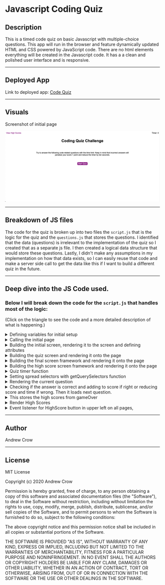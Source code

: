 # Javascript Coding Quiz

## Description

This is a timed code quiz on basic Javascript with multiple-choice questions. This app will run in the browser and feature dynamically updated HTML and CSS powered by  JavaScript code. There are no html elements everything will be created in the Javascript code. It has a a clean and polished user interface and is responsive.

-------------

## Deployed App

Link to deployed app: [Code Quiz](https://crowandrew.github.io/code_quiz/)

-------------

## Visuals
 
 Screenshot of initial page

![Code Quiz Screen Shot](./code-quiz-screenshot.png)

-------------

## Breakdown of JS files

The code for the quiz is broken up into two files the `script.js` that is the logic for the quiz and the `questions.js` that stores the questions. I identified that the data (questions) is irrelevant to the implementation of the quiz so I created that as a separate js file. I then created a logical data structure that would store these questions. Lastly, I didn't make any assumptions in my implementation on how that data exists, so I can easily reuse that code and make a server side call to get the data like this if I want to build a different quiz in the future.

-------------

## Deep dive into the JS Code used.

### Below I will break down the code for the `script.js` that handles most of the logic:

(Click on the triangle to see the code and a more detailed description of what is happening.)

<details>
<summary>Defining variables for initial setup</summary>
<p>In this section we are defining the global variables that we will later use in the build functions and sub functions.</p>

```javascript
const leftAside = document.createElement("aside");
const main = document.createElement("main");
const rightAside = document.createElement("aside");
const numberQuestions = quizQuestions.length;
let allHighScores = [];
let timerCount = 0;
let currentQuestion = 0;
let score = 0;
```
</details>

<details>
<summary>Calling the initial page</summary>
<p>This is simply just calling the init() function.</p>

```javascript
init()
```
</details>

<details>
<summary>Building the initial screen, rendering it to the screen and defining attributes</summary>
<p>This is setting the attributes for everything on the main page. Creating some html tags and entering the text for those tags. Then we are appending those to the document body so this displays on the window. We are resetting the score to zero as well. Lastly, we have an event listener waiting for a click that will clear all the html in the main section, set the timer to 60 seconds, then calling the startTimer() function and buildQuiz() function.</p>

```javascript
function init() {
  document.body.setAttribute("class", "container");
  leftAside.setAttribute("id", "highscore");
  leftAside.innerHTML = "View High Scores"
  rightAside.innerHTML = "Timer: <span></span>";
  rightAside.children[0].setAttribute("id", "timer");
  main.innerHTML = "<div><h1>Coding Quiz Challenge</h1></div><div><p>Try to answer the following code-related questions with the time limit. Keep in mind that incorrect answers will penalize your score 1 point and reduce the timer by ten seconds.</p></div><div><button>Start Quiz</button></div>";
  main.setAttribute("class", "");
  main.children[2].children[0].setAttribute("id", "startBtn")
  document.body.appendChild(leftAside);
  document.body.appendChild(main);
  document.body.appendChild(rightAside);
  document.getElementById('timer').textContent = timerCount;
  score = 0;
  document.getElementById("startBtn").addEventListener("click", function () {
    main.innerHTML = "";
    timerCount = 60;
    startTimer();
    buildQuiz();
  });
}
```
</details>

<details>
<summary>Building the quiz screen and rendering it onto the page</summary>
<p>This is building the framework for the quiz first by setting the inner HTML with a div with a header, a div with a un-ordered list and a div with an h2. We then set attributes and variables for these. Then we use a spread syntax expression so we can call variables from the getQuerySelectors()function below. Then using those variables we add some more buttons and set their ids to a,b,c and d. Lastly, we call the renderQuestions() function to load the questions onto the page.</p>

```javascript
function buildQuiz() {
  main.innerHTML = "<div><h1></h1></div><div><ul><li></li><li></li><li></li><li></li></ul></div><div><h2></h2></div>";
  main.setAttribute("class", "quiz");
  let quesArea = main.children[0].children[0];
  let ansArea = main.children[1].children[0];
  let fbArea = main.children[2].children[0];
  quesArea.setAttribute("id", "questionArea");
  ansArea.setAttribute("id", "answerArea");
  ansArea.children[0].setAttribute("id", "answerOne");
  ansArea.children[1].setAttribute("id", "answerTwo");
  ansArea.children[2].setAttribute("id", "answerThree");
  ansArea.children[3].setAttribute("id", "answerFour");
  fbArea.setAttribute("id", "feedbackArea");
  let qs = [...getQuerySelectors()];
  qs[1].innerHTML = "<button></button>";
  qs[2].innerHTML = "<button></button>";
  qs[3].innerHTML = "<button></button>";
  qs[4].innerHTML = "<button></button>";
  qs[1].children[0].setAttribute("id", "a");
  qs[2].children[0].setAttribute("id", "b");
  qs[3].children[0].setAttribute("id", "c");
  qs[4].children[0].setAttribute("id", "d");
  renderQuestions();
}
```
</details>

<details>
<summary>Building the final screen framework and rendering it onto the page</summary>
<p>This is building the framework for the final screen before entering your initials to the high score list. In this we are setting the timer to zero so it does not go to negative numbers. Displaying text that we are "All Done!" and then creating a form with attributes for the input fields. We then have an event listener waiting for a click on submit that will call the storeScore() that has the variable inputInitials passed into it and the highScore() function.</p>

```javascript
function gameOver() {
  timerCount = 0;
  document.getElementById('timer').textContent = timerCount;
  document.getElementById("questionArea").textContent = "All Done!";
  let finalMain = main.children[1];
  let h2 = document.createElement("h2");
  let scoreForm = document.createElement("form");
  let initials = document.createElement("label");
  let inputInitials = document.createElement("input");
  let submit = document.createElement("input")
  finalMain.innerHTML = "";
  h2.textContent = "Your final score is " + score;
  initials.textContent = "Enter Initials"
  scoreForm.setAttribute("id", "finalForm");
  initials.setAttribute("for", "userIN");
  inputInitials.setAttribute("type", "text");
  inputInitials.setAttribute("id", "userIN");
  inputInitials.setAttribute("name", "initials");
  submit.setAttribute("type", "submit");
  submit.setAttribute("value", "Submit");
  submit.setAttribute("id", "submitBtn");
  finalMain.appendChild(h2);
  finalMain.appendChild(scoreForm);
  scoreForm.appendChild(initials);
  scoreForm.appendChild(inputInitials);
  scoreForm.appendChild(submit);
  
  document.getElementById("submitBtn").addEventListener("click", function (event) {
    event.preventDefault();
    storeScore(inputInitials)
    highScore()
  });
  
}
```
</details>

<details>
<summary>Building the high score screen framework and rendering it onto the page</summary>
<p>This is building the framework for the high score screen and setting attributes. It is then calling the renderHighScore() function to load all the stored high scores. Lastly, we have two event listeners waiting to be clicked. The first event listener is looking at the go back button that will set the current questions to 0 and call the init() function to start the quiz again. The second event listener is looking ate the clear high scores button and will clear the allHighScores[] array and call the highScore() to reset the current screen.</p>

```javascript
function highScore() {
  main.innerHTML = "<div><h1>High Scores</h1></div><div></div><div></div>";
  let goBack = document.createElement("button");
  let clearHighScores = document.createElement("button");
  clearHighScores.textContent = "Clear High Scores";
  goBack.textContent = "Go Back";
  goBack.setAttribute("id", "goBack");
  main.setAttribute("class", "highScore");
  clearHighScores.setAttribute("id", "clearHighScores");
  main.children[2].appendChild(goBack);
  main.children[2].appendChild(clearHighScores)
  renderHighScores();
  
  document.getElementById("goBack").addEventListener("click", function () {
    currentQuestion = 0;
    init();
  });
  
  document.getElementById("clearHighScores").addEventListener("click", function () {
    allHighScores = [];
    highScore();
  });
  
}
```
</details>

<details>
<summary>Quiz timer function</summary>
<p>This function is creating timer for the quiz that will cycle every 1000 milliseconds. In that cycle it will reduce the time by 1 unless the timer is at zero. If the timer is at zero it will call the gameOver() function and break the cycle.</p>
```javascript
function startTimer() {
  let timeInterval = setInterval(function () {
    document.getElementById('timer').textContent = timerCount;
    timerCount--;
    if (timerCount <= 0) {
      document.getElementById('timer').textContent = timerCount;
      gameOver();
      clearInterval(timeInterval);
    }
  }, 1000);
}
```
</details>

<details>
<summary>Setting spread selectors with getQuerySelectors function</summary>
<p>This function is creating multiple variables so they can be used similar to global variables in multiple functions. The reason this is needed is that when the init() function is called at the start these ids do not yet exist to be defined as global variables.</p>

```javascript
function getQuerySelectors() {
  const question = document.getElementById("questionArea");
  const answers = document.getElementById("answerArea")
  const answerOne = document.getElementById("answerOne");
  const answerTwo = document.getElementById("answerTwo");
  const answerThree = document.getElementById("answerThree");
  const answerFour = document.getElementById("answerFour");
  return [question, answerOne, answerTwo, answerThree, answerFour, answers]
};
```
</details>

<details>
<summary>Rendering the current question</summary>
<p>This function is setting the text content areas defined in the getQuerySelectors() and giving them the value of the properties from the object pulled from the quizQuestions array. We are using the index and the currentQuestion to set what question we are on. Lastly, it runs the nextQuestion() function.</p>

```javascript
function renderQuestions() {
  let qs = [...getQuerySelectors()];
  qs[0].textContent = quizQuestions[currentQuestion].question;
  qs[1].children[0].textContent = quizQuestions[currentQuestion].answers.a;
  qs[2].children[0].textContent = quizQuestions[currentQuestion].answers.b;
  qs[3].children[0].textContent = quizQuestions[currentQuestion].answers.c;
  qs[4].children[0].textContent = quizQuestions[currentQuestion].answers.d;
  nextQuestion();
}
```
</details>

<details>
<summary>Checking if the answer is correct and adding to score if right or reducing score and time if wrong. Then it loads next question.</summary>
<p>This section handles a lot. First it pulls the variables form getQuerySelectors() function. Then is attaches an event listen to the entire answers section, Once an answer is clicked it is pulling the id for that button and seeing if it matches the correct answer for that question. If it does match it will increase the score by one and set answerCorrectly variable to true. If it does not match it reduces the score bye 1, subtracts 10 seconds from the timer and sets answerCorrectly to false. Next, it adds 1 ot currentQuestion to get the next question. It then checks to make sure that we are not out of questions before then calls buildQuiz(). If we are out of questions it calls gameOver(). Lastly, it displays Correct if answerCorreclty is true for 1.5 seconds or Wrong is answerCorrectly is false for 1.5 seconds.</p>

```javascript
function nextQuestion() {
  let qs = [...getQuerySelectors()];
  qs[5].addEventListener("click", function (event) {
    event.preventDefault();
    if (event.target.matches("button")) {
      console.log(event.target.textContent);
      let userAnswer = event.target.id;
      let correctAnswer = quizQuestions[currentQuestion].correctAnswer;
      let answerCorrectly;
      if (userAnswer === correctAnswer) {
        score++
        answerCorrectly = true;
      } else {
        score--
        timerCount -= 10;
        document.getElementById('timer').textContent = timerCount;
        answerCorrectly = false;
      };
      currentQuestion++
      if (currentQuestion !== numberQuestions) {
        buildQuiz(currentQuestion);
      } else {
        gameOver();
      };
      if (answerCorrectly) {
        document.getElementById("feedbackArea").textContent = "Correct!"
        setTimeout(function () {
          document.getElementById("feedbackArea").textContent = "";
        }, 1500);
      } else {
        document.getElementById("feedbackArea").textContent = "Wrong!"
        setTimeout(function () {
          document.getElementById("feedbackArea").textContent = "";
        }, 1500);
      };
    };
  });
}
```
</details> 

<details>
<summary>This stores the high scores from gameOver</summary> 
<p>This is grabbing the score and appending the initials to it as long as some has entered something in the initials field. Then it is creating the variable newHighScore and pushing it to the array allHighScores.</p>

```javascript
function storeScore(inputInitials) {
  let initialText = inputInitials.value.trim();
  if (initialText === "") {
    return
  }
  let newHighScore = score + "   " + initialText;
  allHighScores.push(newHighScore);
}
```
</details>

<details>
<summary>Render High Scores</summary>
<p>This is creating a order list element on high scores screen and then sorting the array allHighScores for highest to lowest. Next, it is looping through the sorted array allHighScores and creating a list item for each.</p>

```javascript
function renderHighScores(){
  let highScoreList = document.createElement("ol");
  main.children[1].appendChild(highScoreList);
  let allHighScoresSort = allHighScores.sort();
  for (let i = 0; i < allHighScores.length; i++) {
    let highScore = allHighScoresSort[i];
    let li = document.createElement("li");
    li.textContent = highScore;
    li.setAttribute("data-index", i);
    
    highScoreList.appendChild(li);
    
  }
}
```
</details>

<details>
<summary>Event listener for HighScore button in upper left on all pages,</summary>
<p>This is the event listener that sits on every p[age waiting for someone to click View High Scores. When clicked it clears the HTML for main and the calls the highScore() function.</p>
```javascript
leftAside.addEventListener("click", function () {
  main.innerHTML = "";
  highScore();
})
```
</details>

-------------

## Author

Andrew Crow

-------------

## License

MIT License

Copyright (c) 2020 Andrew Crow

Permission is hereby granted, free of charge, to any person obtaining a copy
of this software and associated documentation files (the "Software"), to deal
in the Software without restriction, including without limitation the rights
to use, copy, modify, merge, publish, distribute, sublicense, and/or sell
copies of the Software, and to permit persons to whom the Software is
furnished to do so, subject to the following conditions:

The above copyright notice and this permission notice shall be included in all
copies or substantial portions of the Software.

THE SOFTWARE IS PROVIDED "AS IS", WITHOUT WARRANTY OF ANY KIND, EXPRESS OR
IMPLIED, INCLUDING BUT NOT LIMITED TO THE WARRANTIES OF MERCHANTABILITY,
FITNESS FOR A PARTICULAR PURPOSE AND NONINFRINGEMENT. IN NO EVENT SHALL THE
AUTHORS OR COPYRIGHT HOLDERS BE LIABLE FOR ANY CLAIM, DAMAGES OR OTHER
LIABILITY, WHETHER IN AN ACTION OF CONTRACT, TORT OR OTHERWISE, ARISING FROM,
OUT OF OR IN CONNECTION WITH THE SOFTWARE OR THE USE OR OTHER DEALINGS IN THE
SOFTWARE.